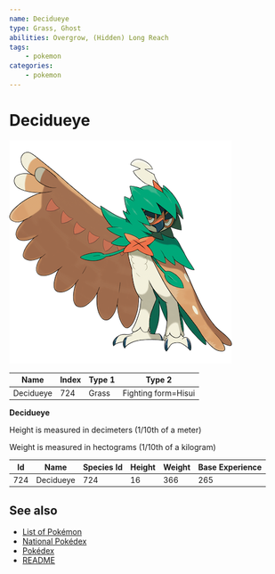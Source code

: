 ```yaml
---
name: Decidueye
type: Grass, Ghost
abilities: Overgrow, (Hidden) Long Reach
tags:
    - pokemon
categories:
    - pokemon
---
```


# Decidueye


![Decidueye](images/724.png)

| **Name** | **Index** | **Type 1** | **Type 2** |
|----|----|----|----|
| Decidueye | 724 | Grass | Fighting form=Hisui  |

**Decidueye** 


Height is measured in decimeters (1/10th of a meter)

Weight is measured in hectograms (1/10th of a kilogram)

| **Id** | **Name** | **Species Id** | **Height** | **Weight** | **Base Experience** |
|--------|----------|----------------|------------|------------|---------------------|
| 724 | Decidueye | 724 | 16 | 366 | 265 |


## See also

- [List of Pokémon](../pokemon.md)
- [National Pokédex](../national_pokedex.md)
- [Pokédex](../pokedex.md)
- [README](../README.md)
